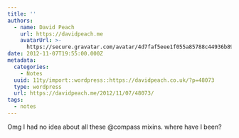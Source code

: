```yaml
---
title: ''
authors:
  - name: David Peach
    url: https://davidpeach.me
    avatarUrl: >-
      https://secure.gravatar.com/avatar/4d7faf5eee1f055a85788c44936b8995eaab6dfb004e7854ec747ccb272e91ee?s=96&d=mm&r=g
date: 2012-11-07T19:55:00.000Z
metadata:
  categories:
    - Notes
  uuid: 11ty/import::wordpress::https://davidpeach.co.uk/?p=48073
  type: wordpress
  url: https://davidpeach.me/2012/11/07/48073/
tags:
  - notes
---
```

Omg I had no idea about all these @compass mixins. where have I been?